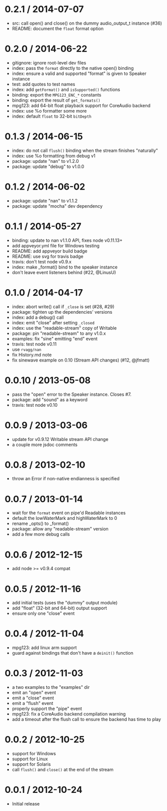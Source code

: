 
0.2.1 / 2014-07-07
==================

  * src: call open() and close() on the dummy audio_output_t instance (#36)
  * README: document the `float` format option

0.2.0 / 2014-06-22
==================

  * gitignore: ignore root-level dev files
  * index: pass the `format` directly to the native open() binding
  * index: ensure a valid and supported "format" is given to Speaker instance
  * test: add quotes to test names
  * index: add `getFormat()` and `isSupported()` functions
  * binding: export the `MPG123_ENC_*` constants
  * binding: export the result of `get_formats()`
  * mpg123: add 64-bit float playback support for CoreAudio backend
  * index: use %o formatter some more
  * index: default `float` to 32-bit `bitDepth`

0.1.3 / 2014-06-15
==================

  * index: do not call `flush()` binding when the stream finishes "naturally"
  * index: use %o formatting from debug v1
  * package: update "nan" to v1.2.0
  * package: update "debug" to v1.0.0

0.1.2 / 2014-06-02
==================

  * package: update "nan" to v1.1.2
  * package: update "mocha" dev dependency

0.1.1 / 2014-05-27
==================

  * binding: update to nan v1.1.0 API, fixes node v0.11.13+
  * add appveyor.yml file for Windows testing
  * README: add appveyor build badge
  * README: use svg for travis badge
  * travis: don't test node v0.9.x
  * index: make _format() bind to the speaker instance
  * don't leave event listeners behind (#22, @LinusU)

0.1.0 / 2014-04-17
==================

  * index: abort write() call if `_close` is set (#28, #29)
  * package: tighten up the dependencies' versions
  * index: add a debug() call
  * index: emit "close" after setting `_closed`
  * index: use the "readable-stream" copy of Writable
  * package: pin "readable-stream" to any v1.0.x
  * examples: fix "sine" emitting "end" event
  * travis: test node v0.11
  * use `rvagg/nan`
  * fix History.md note
  * fix sinewave example on 0.10 (Stream API changes) (#12, @jfmatt)

0.0.10 / 2013-05-08
===================

  * pass the "open" error to the Speaker instance. Closes #7.
  * package: add "sound" as a keyword
  * travis: test node v0.10

0.0.9 / 2013-03-06
==================

  * update for v0.9.12 Writable stream API change
  * a couple more jsdoc comments

0.0.8 / 2013-02-10
==================

  * throw an Error if non-native endianness is specified

0.0.7 / 2013-01-14
==================

  * wait for the `format` event on pipe'd Readable instances
  * default the lowWaterMark and highWaterMark to 0
  * rename _opts() to _format()
  * package: allow any "readable-stream" version
  * add a few more debug calls

0.0.6 / 2012-12-15
==================

  * add node >= v0.9.4 compat

0.0.5 / 2012-11-16
==================

  * add initial tests (uses the "dummy" output module)
  * add "float" (32-bit and 64-bit) output support
  * ensure only one "close" event

0.0.4 / 2012-11-04
==================

  * mpg123: add linux arm support
  * guard against bindings that don't have a `deinit()` function

0.0.3 / 2012-11-03
==================

  * a two examples to the "examples" dir
  * emit an "open" event
  * emit a "close" event
  * emit a "flush" event
  * properly support the "pipe" event
  * mpg123: fix a CoreAudio backend compilation warning
  * add a timeout after the flush call to ensure the backend has time to play

0.0.2 / 2012-10-25
==================

  * support for Windows
  * support for Linux
  * support for Solaris
  * call `flush()` and `close()` at the end of the stream

0.0.1 / 2012-10-24
==================

  * Initial release
